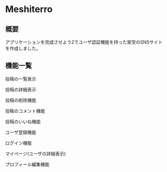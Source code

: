 # Meshiterro
## 概要

アプリケーションを完成させよう2でユーザ認証機能を持った架空のSNSサイトを作成しました。

## 機能一覧

投稿の一覧表示

投稿の詳細表示

投稿の削除機能

投稿のコメント機能

投稿のいいね機能

ユーザ登録機能

ログイン機能

マイページ(ユーザの詳細表示)

プロフィール編集機能





